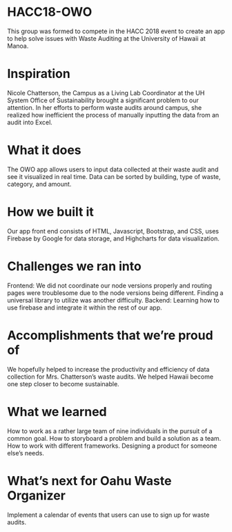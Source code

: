 # HACC18-OWO
This group was formed to compete in the HACC 2018 event to create an app to help solve issues with Waste Auditing at the University of Hawaii at Manoa.

# Inspiration
Nicole Chatterson, the Campus as a Living Lab Coordinator at the UH System Office of Sustainability brought a significant problem to our attention. In her efforts to perform waste audits around campus, she realized how inefficient the process of manually inputting the data from an audit into Excel. 

# What it does
The OWO app allows users to input data collected at their waste audit and see it visualized in real time. Data can be sorted by building, type of waste, category, and amount. 

# How we built it
Our app front end consists of HTML, Javascript, Bootstrap, and CSS,  uses Firebase by Google for data storage, and Highcharts for data visualization.

# Challenges we ran into
Frontend: We did not coordinate our node versions properly and routing pages were troublesome due to the node versions being different. Finding a universal library to utilize was another difficulty.
Backend: Learning how to use firebase and integrate it within the rest of our app.

# Accomplishments that we’re proud of
We hopefully helped to increase the productivity and efficiency of data collection for Mrs. Chatterson’s waste audits.
We helped Hawaii become one step closer to become sustainable. 

# What we learned 
How to work as a rather large team of nine individuals in the pursuit of a common goal.
How to storyboard a problem and build a solution as a team.
How to work with different frameworks.
Designing a product for someone else’s needs.

# What’s next for Oahu Waste Organizer
Implement a calendar of events that users can use to sign up for waste audits.
